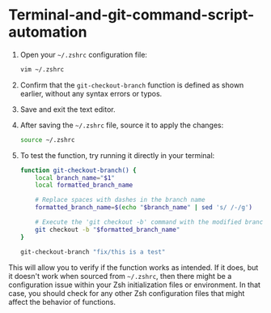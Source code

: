 # Terminal-and-git-command-script-automation


1. Open your `~/.zshrc` configuration file:

   ```bash
   vim ~/.zshrc
   ```

2. Confirm that the `git-checkout-branch` function is defined as shown earlier, without any syntax errors or typos.

3. Save and exit the text editor.

4. After saving the `~/.zshrc` file, source it to apply the changes:

   ```bash
   source ~/.zshrc
   ```

5. To test the function, try running it directly in your terminal:

   ```bash
   function git-checkout-branch() {
       local branch_name="$1"
       local formatted_branch_name

       # Replace spaces with dashes in the branch name
       formatted_branch_name=$(echo "$branch_name" | sed 's/ /-/g')

       # Execute the 'git checkout -b' command with the modified branch name
       git checkout -b "$formatted_branch_name"
   }

   git-checkout-branch "fix/this is a test"
   ```

This will allow you to verify if the function works as intended. If it does, but it doesn't work when sourced from `~/.zshrc`, then there might be a configuration issue within your Zsh initialization files or environment. In that case, you should check for any other Zsh configuration files that might affect the behavior of functions.
